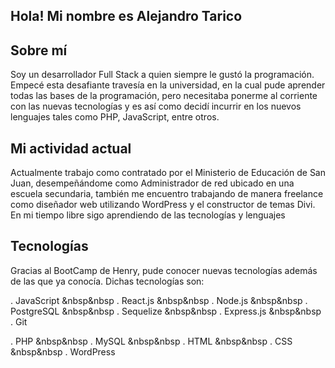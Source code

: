 ## Hola! Mi nombre es Alejandro Tarico

## Sobre mí

Soy un desarrollador Full Stack a quien siempre le gustó la programación. Empecé esta desafiante travesía en la universidad, en la cual pude aprender todas las bases de la programación, pero necesitaba ponerme al corriente con las nuevas tecnologías y es así como decidí incurrir en los nuevos lenguajes tales como PHP, JavaScript, entre otros.

## Mi actividad actual

Actualmente trabajo como contratado por el Ministerio de Educación de San Juan, desempeñándome como Administrador de red ubicado en una escuela secundaria, también me encuentro trabajando de manera freelance como diseñador web utilizando WordPress y el constructor de temas Divi. En mi tiempo libre sigo aprendiendo de las tecnologías y lenguajes

## Tecnologías 

Gracias al BootCamp de Henry, pude conocer nuevas tecnologías además de las que ya conocía. Dichas tecnologías son:

. JavaScript  &nbsp&nbsp  . React.js  &nbsp&nbsp  . Node.js  &nbsp&nbsp  . PostgreSQL  &nbsp&nbsp  . Sequelize  &nbsp&nbsp  . Express.js  &nbsp&nbsp  . Git
     
. PHP  &nbsp&nbsp  . MySQL  &nbsp&nbsp  . HTML  &nbsp&nbsp  . CSS  &nbsp&nbsp  . WordPress

